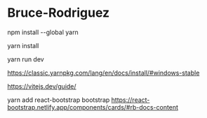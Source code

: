 # Bruce-Rodriguez
 
npm install --global yarn

yarn install

yarn run dev

https://classic.yarnpkg.com/lang/en/docs/install/#windows-stable

https://vitejs.dev/guide/

yarn add react-bootstrap bootstrap
https://react-bootstrap.netlify.app/components/cards/#rb-docs-content
